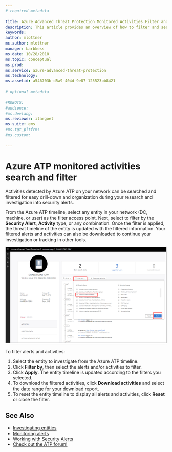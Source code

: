 ```yaml
---
# required metadata

title: Azure Advanced Threat Protection Monitored Activities Filter and Search | Microsoft Docs
description: This article provides an overview of how to filter and search monitored activities using Azure ATP.
keywords:
author: mlottner
ms.author: mlottner
manager: barbkess
ms.date: 10/28/2018
ms.topic: conceptual
ms.prod:
ms.service: azure-advanced-threat-protection
ms.technology:
ms.assetid: a546703b-d5a9-404d-9e87-125523bb8421

# optional metadata

#ROBOTS:
#audience:
#ms.devlang:
ms.reviewer: itargoet
ms.suite: ems
#ms.tgt_pltfrm:
#ms.custom:

---
```



# Azure ATP monitored activities search and filter 

Activities detected by Azure ATP on your network can be searched and filtered for easy drill-down and organization during your research and investigation into security alerts.  

From the Azure ATP timeline, select any entity in your network (DC, machine, or user) as the filter access point. Next, select to filter by the **Security Alert**, **Activity** type, or any combination. Once the filter is applied, the threat timeline of the entity is updated with the filtered information. Your filtered alerts and activities can also be downloaded to continue your investigation or tracking in other tools. 

![Filter alerts and activities](./media/activities-filter.png)

To filter alerts and activities:
 1. Select the entity to investigate from the Azure ATP timeline. 
 2. Click **Filter by**, then select the alerts and/or activities to filter. 
 3. Click **Apply**. The entity timeline is updated according to the filters you selected. 
 4. To download the filtered activities, click **Download activities** and select the date range for your download report. 
 5. To reset the entity timeline to display all alerts and activities, click **Reset** or close the filter. 


## See Also
- [Investigating entities](investigate-entity.md)
- [Monitoring alerts](monitoring-alerts.md)
- [Working with Security Alerts](working-with-suspicious-activities.md)
- [Check out the ATP forum!](https://aka.ms/azureatpcommunity)
